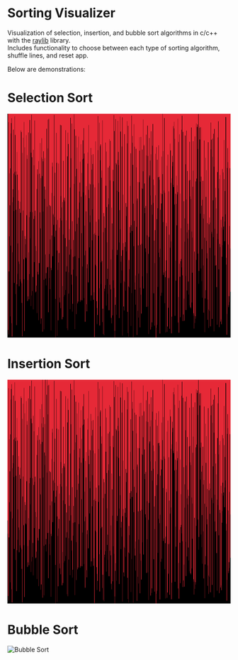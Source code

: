 # Sorting Visualizer
Visualization of selection, insertion, and bubble sort algorithms in c/c++ with the [raylib](https://github.com/raysan5/raylib) library.<br>
Includes functionality to choose between each type of sorting algorithm, shuffle lines, and reset app.

Below are demonstrations:

# Selection Sort
![Selection Sort](SelectionSort.gif)

# Insertion Sort
![Insertion Sort](InsertionSort.gif)

# Bubble Sort
![Bubble Sort](BubbleSort.gif)
